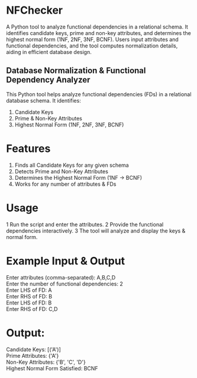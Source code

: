 # NFChecker
A Python tool to analyze functional dependencies in a relational schema. It identifies candidate keys, prime and non-key attributes, and determines the highest normal form (1NF, 2NF, 3NF, BCNF). Users input attributes and functional dependencies, and the tool computes normalization details, aiding in efficient database design.
## Database Normalization & Functional Dependency Analyzer

This Python tool helps analyze functional dependencies (FDs) in a relational database schema. It identifies:
1. Candidate Keys
2. Prime & Non-Key Attributes
3. Highest Normal Form (1NF, 2NF, 3NF, BCNF)

# Features
1. Finds all Candidate Keys for any given schema
2. Detects Prime and Non-Key Attributes
3. Determines the Highest Normal Form (1NF → BCNF)
4. Works for any number of attributes & FDs

# Usage
1️ Run the script and enter the attributes.
2️ Provide the functional dependencies interactively.
3️ The tool will analyze and display the keys & normal form.

# Example Input & Output
Enter attributes (comma-separated): A,B,C,D  
Enter the number of functional dependencies: 2  
Enter LHS of FD: A  
Enter RHS of FD: B  
Enter LHS of FD: B  
Enter RHS of FD: C,D  

# Output:
Candidate Keys: [('A')]  
Prime Attributes: {'A'}  
Non-Key Attributes: {'B', 'C', 'D'}  
Highest Normal Form Satisfied: BCNF  
